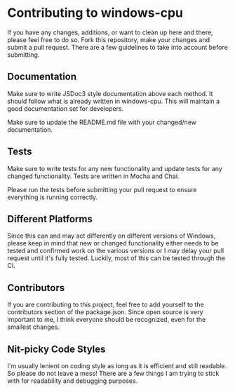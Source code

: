 # Contributing to windows-cpu
If you have any changes, additions, or want to clean up here and there, please feel free to do so. Fork this repository, make your changes and submit a pull request. There are a few guidelines to take into account before submitting.

## Documentation
Make sure to write JSDoc3 style documentation above each method. It should follow what is already written in windows-cpu. This will maintain a good documentation set for developers.

Make sure to update the README.md file with your changed/new documentation.

## Tests
Make sure to write tests for any new functionality and update tests for any changed functionality. Tests are written in Mocha and Chai.

Please run the tests before submitting your pull request to ensure everything is running correctly.

## Different Platforms
Since this can and may act differently on different versions of Windows, please keep in mind that new or changed functionality either needs to be tested and confirmed work on the various versions or I may delay your pull request until it's fully tested. Luckily, most of this can be tested through the CI.

## Contributors
If you are contributing to this project, feel free to add yourself to the contributors section of the package.json. Since open source is very important to me, I think everyone should be recognized, even for the smallest changes.

## Nit-picky Code Styles
I'm usually lenient on coding style as long as it is efficient and still readable. So please do not leave a mess! There are a few things I am trying to stick with for readability and debugging purposes.
